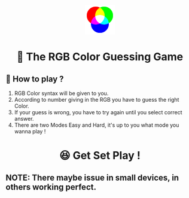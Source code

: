 <p align="center">
  <a href="https://jd235.github.io/ColorGame/">
    <img alt="ColorGame" src="https://github.com/JD235/ColorGame/blob/master/RGB.png" width="80" />
  </a>
</p>
<h1 align="center">🤩 The RGB Color Guessing Game</h1>

## 🤔 How to play ?

1. RGB Color syntax will be given to you.
2. According to number giving in the RGB you have to guess the right Color.
3. If your guess is wrong, you have to try again until you select correct answer.
4. There are two Modes Easy and Hard, it's up to you what mode you wanna play !

<h1 align="center">😆 Get Set Play !</h1>

## NOTE: There maybe issue in small devices, in others working perfect.
